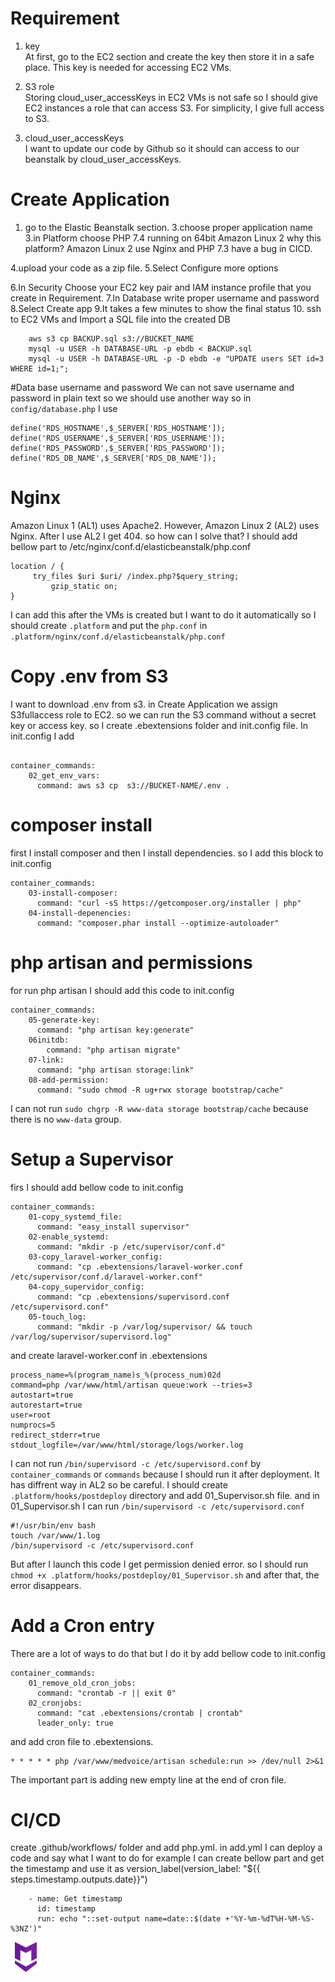 # Requirement
1. key<br />
At first, go to the EC2 section and create the key then store it in a safe place. This key is needed for accessing  EC2 VMs.

2. S3 role<br />
Storing cloud_user_accessKeys in EC2 VMs is not safe so I should give EC2 instances a role that can access S3. For simplicity, I give full access to S3.

3. cloud_user_accessKeys<br />
I want to update our code by Github so it should can access to our beanstalk by cloud_user_accessKeys.

# Create Application

1. go to the Elastic Beanstalk section.
3.choose proper application name
3.in Platform choose PHP 7.4 running on 64bit Amazon Linux 2
why this platform?
 Amazon Linux 2 use Nginx and PHP 7.3 have a bug in CICD.

4.upload your code as a zip file.
5.Select Configure more options

6.In Security Choose your EC2 key pair and IAM instance profile that you create in Requirement.
7.In Database write proper username and password
8.Select Create app
9.It takes a few minutes to show the final status
10. ssh to EC2 VMs and Import a SQL file into the created DB
```
    aws s3 cp BACKUP.sql s3://BUCKET_NAME
    mysql -u USER -h DATABASE-URL -p ebdb < BACKUP.sql 
    mysql -u USER -h DATABASE-URL -p -D ebdb -e "UPDATE users SET id=3 WHERE id=1;";                                    
```
#Data base username and password
We can not save username and password in plain text so we should use another way so in `config/database.php` I use 
```
define('RDS_HOSTNAME',$_SERVER['RDS_HOSTNAME']);
define('RDS_USERNAME',$_SERVER['RDS_USERNAME']);
define('RDS_PASSWORD',$_SERVER['RDS_PASSWORD']);
define('RDS_DB_NAME',$_SERVER['RDS_DB_NAME']);
```
# Nginx
Amazon Linux 1 (AL1) uses Apache2. However, Amazon Linux 2 (AL2) uses Nginx. After I use AL2 I get 404. 
so how can I solve that?
I should add bellow part to /etc/nginx/conf.d/elasticbeanstalk/php.conf
```
location / {
     try_files $uri $uri/ /index.php?$query_string;
         gzip_static on;
}
```
I can add this after the VMs is created but I want to do it automatically so 
I should create `.platform` and put the `php.conf` in `.platform/nginx/conf.d/elasticbeanstalk/php.conf`

# Copy .env from S3
I want to download .env from s3. in Create Application we assign S3fullaccess role to EC2. so we can run the S3 command without a secret key or access key.
so I create .ebextensions folder and  init.config file. In init.config I add 
```

container_commands:
    02_get_env_vars:
      command: aws s3 cp  s3://BUCKET-NAME/.env .
```
# composer install
first I install composer and then I install dependencies. so I add this block to init.config
```
container_commands:
    03-install-composer:
      command: "curl -sS https://getcomposer.org/installer | php"
    04-install-depenencies:
      command: "composer.phar install --optimize-autoloader"
```
# php artisan and permissions
for run php artisan I should add this code to init.config
```
container_commands:
    05-generate-key:
      command: "php artisan key:generate"
    06initdb:
        command: "php artisan migrate"
    07-link:
      command: "php artisan storage:link"
    08-add-permission:
      command: "sudo chmod -R ug+rwx storage bootstrap/cache"
```
I can not run `sudo chgrp -R www-data storage bootstrap/cache` because there is no `www-data` group.

# Setup a Supervisor
firs I should add bellow code to init.config
```
container_commands:
    01-copy_systemd_file:
      command: "easy_install supervisor"
    02-enable_systemd:
      command: "mkdir -p /etc/supervisor/conf.d"
    03-copy_laravel-worker_config:
      command: "cp .ebextensions/laravel-worker.conf /etc/supervisor/conf.d/laravel-worker.conf"
    04-copy_supervidor_config:
      command: "cp .ebextensions/supervisord.conf /etc/supervisord.conf"
    05-touch_log:
      command: "mkdir -p /var/log/supervisor/ && touch /var/log/supervisor/supervisord.log"
```
and create laravel-worker.conf in .ebextensions 
```[program:laravel-worker]
process_name=%(program_name)s_%(process_num)02d
command=php /var/www/html/artisan queue:work --tries=3
autostart=true
autorestart=true
user=root
numprocs=5
redirect_stderr=true
stdout_logfile=/var/www/html/storage/logs/worker.log
```
I can not run `/bin/supervisord -c /etc/supervisord.conf` by `container_commands` or `commands`
because I should run it after deployment. It has diffrent way in AL2 so be careful.
I should create `.platform/hooks/postdeploy` directory and add 01_Supervisor.sh file. and in 01_Supervisor.sh I can run  `/bin/supervisord -c /etc/supervisord.conf`
```
#!/usr/bin/env bash
touch /var/www/1.log
/bin/supervisord -c /etc/supervisord.conf
```
But after I launch this code I get permission denied error. so I should run `chmod +x .platform/hooks/postdeploy/01_Supervisor.sh`
and after that, the error disappears.


# Add a Cron entry
There are a lot of ways to do that but I do it by add bellow code to init.config
```
container_commands:
    01_remove_old_cron_jobs:
      command: "crontab -r || exit 0"
    02_cronjobs:
      command: "cat .ebextensions/crontab | crontab"
      leader_only: true
```
and add cron file to .ebextensions.
```
* * * * * php /var/www/medvoice/artisan schedule:run >> /dev/null 2>&1
```
 The important part is adding new empty line at the end of cron file.
# CI/CD
create .github/workflows/ folder and add php.yml. in add.yml I can deploy a code and say what I want to do
for example I can create bellow part and get the timestamp and use it as  version_label(version_label: "${{ steps.timestamp.outputs.date}}")
```
    - name: Get timestamp
      id: timestamp
      run: echo "::set-output name=date::$(date +'%Y-%m-%dT%H-%M-%S-%3NZ')"
```

![alt text](https://github.com/adam-p/markdown-here/raw/master/src/common/images/icon48.png "Logo Title Text 1")

